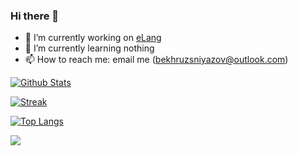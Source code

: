 ### Hi there 👋

- 🔭 I’m currently working on [eLang](https://github.com/BekhruzSNiyazov/eLang/)
- 🌱 I’m currently learning nothing
- 📫 How to reach me: email me (bekhruzsniyazov@outlook.com)

[![Github Stats](https://github-readme-stats.vercel.app/api?username=BekhruzSNiyazov&show_icons=true&theme=dark)](https://github.com/BekhruzSNiyazov)

[![Streak](https://github-readme-streak-stats.herokuapp.com/?user=BekhruzSNiyazov&theme=dark)](https://github.com/BekhruzSNiyazov)

[![Top Langs](https://github-readme-stats.vercel.app/api/top-langs/?username=BekhruzSNiyazov&show_icons=true&theme=dark&layout=compact&langs_count=8)](https://github.com/BekhruzSNiyazov)

![](https://komarev.com/ghpvc/?username=BekhruzSNiyazov&color=green)

